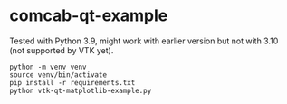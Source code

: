# comcab-qt-example

Tested with Python 3.9, might work with earlier version but not with 3.10 (not
supported by VTK yet).

```
python -m venv venv
source venv/bin/activate
pip install -r requirements.txt
python vtk-qt-matplotlib-example.py
```
